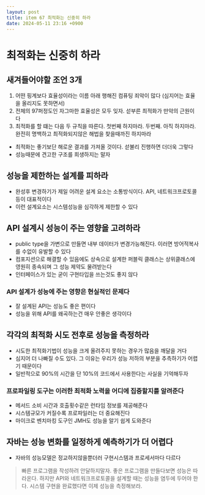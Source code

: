 ```yaml
---
layout: post
title: item 67 최적화는 신중히 하라
date: 2024-05-11 23:16 +0900
---
```



# 최적화는 신중히 하라


## 새겨들어야할 조언 3개

1. 어떤 핑계보다 효율성이라는 이름 아래 행해진 컴퓨팅 죄악이 많다 (심지어는 효율을 올리지도 못하면서)
2. 전체의 97퍼정도인 자그마한 효율성은 모두 잊자. 섣부른 최적화가 만악의 근원이다
3. 최적화를 할 떄는 다음 두 규칙을 따른다. 첫번째 하지마라. 두번째. 아직 하지마라. 완전히 명백하고 최적화되지않은 해법을 찾을때까진 하지마라

- 최적화는 좋기보단 해로운 결과를 가져올 것이다. 섣불리 진행하면 더더욱 그렇다
- 성능때문에 견고한 구조를 희생하지는 말자


## 성능을 제한하는 설계를 피하라

- 완성후 변경하기가 제일 어려운 설계 요소는 소통방식이다. API, 네트워크프로토콜 등이 대표적이다
- 이런 설계요소는 시스템성능을 심각하게 제한할 수 있다

## API 설계시 성능이 주는 영향을 고려하라
- public type을 가변으로 만들면 내부 데이터가 변경가능해진다. 이러면 방어적복사를 수없이 유발할 수 있다
- 컴포지션으로 해결할 수 있음에도 상속으로 설계한 퍼블릭 클래스는 상위클래스에 영원히 종속되며 그 성능 제약도 물려받는다
- 인터페이스가 있는 굳이 구현타입을 쓰는것도 좋지 않다

### API 설계가 성능에 주는 영향은 현실적인 문제다

- 잘 설계된 API는 성능도 좋은 편이다
- 성능을 위해 API를 왜곡하는건 매우 안좋은 생각이다

## 각각의 최적화 시도 전후로 성능을 측정하라

- 시도한 최적화기법이 성능을 크게 올려주지 못하는 경우가 많음을 깨달을 거다
- 심지어 더 나빠질 수도 있다. 그 이유는 우리가 성능 저하의 부분을 추측하기가 어렵기 때문이다
- 일반적으로 90%의 시간을 단 10%의 코드에서 사용한다는 사실을 기억해두자

### 프로파일링 도구는 이러한 최적화 노력을 어디에 집중할지를 알려준다

- 메서드 소비 시간과 호출횟수같은 런타임 정보를 제공해준다
- 시스템규모가 커질수록 프로파일러는 더 중요해진다
- 마이크로 벤치마킹 도구인 JMH도 성능을 알기 쉽게 도와준다

## 자바는 성능 변화를 일정하게 예측하기가 더 어렵다
- 자바의 성능모델은 정교하지않을뿐더러 구현시스템과 프로세서마다 다르다

> 빠른 프로그램을 작성하려 안달하지말자. 좋은 프로그램을 만들다보면 성능은 따라온다. 하지만 API와 네트워크프로토콜을 설계할 때는 
> 성능을 염두에 두어야 한다. 시스템 구현을 완료했다면 이제 성능을 측정해보라.

